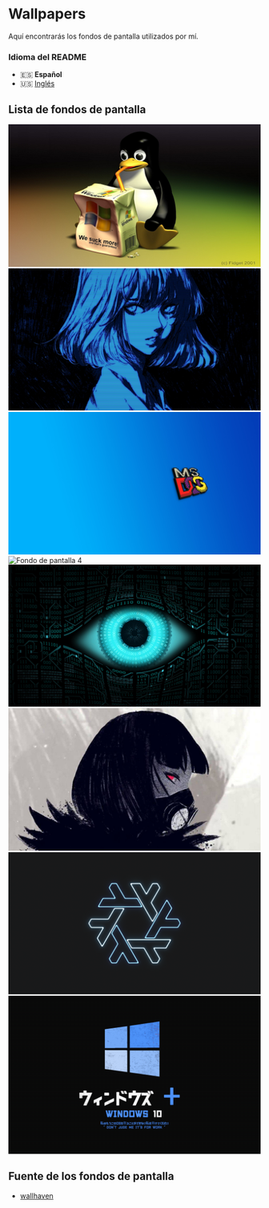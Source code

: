 # Wallpapers
Aquí encontrarás los fondos de pantalla utilizados por mí.

### Idioma del README
* 🇪🇸 **Español**
* 🇺🇸 [Inglés](./README-en.md)

## Lista de fondos de pantalla
![Fondo de pantalla 1](./wallpapers/1.png)
![Fondo de pantalla 2](./wallpapers/2.png)
![Fondo de pantalla 3](./wallpapers/3.png)
![Fondo de pantalla 4](./wallpapers/4.png)
![Fondo de pantalla 5](./wallpapers/5.png)
![Fondo de pantalla 6](./wallpapers/6.png)
![Fondo de pantalla 7](./wallpapers/7.png)
![Fondo de pantalla 8](./wallpapers/8.png)

## Fuente de los fondos de pantalla
* [wallhaven](https://wallhaven.cc)
